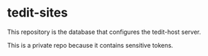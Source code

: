 # tedit-sites

This repository is the database that configures the tedit-host server.

This is a private repo because it contains sensitive tokens.